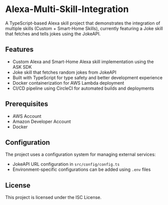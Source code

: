 # Alexa-Multi-Skill-Integration

A TypeScript-based Alexa skill project that demonstrates the integration of multiple skills (Custom + Smart-Home Skills), currently featuring a Joke skill that fetches and tells jokes using the JokeAPI.

## Features

- Custom Alexa and Smart-Home Alexa skill implementation using the ASK SDK
- Joke skill that fetches random jokes from JokeAPI
- Built with TypeScript for type safety and better development experience
- Docker containerization for AWS Lambda deployment
- CI/CD pipeline using CircleCI for automated builds and deployments

## Prerequisites

- AWS Account
- Amazon Developer Account
- Docker

## Configuration

The project uses a configuration system for managing external services:

- JokeAPI URL configuration in `src/config/config.ts`
- Environment-specific configurations can be added using `.env` files

## License

This project is licensed under the ISC License.
```

